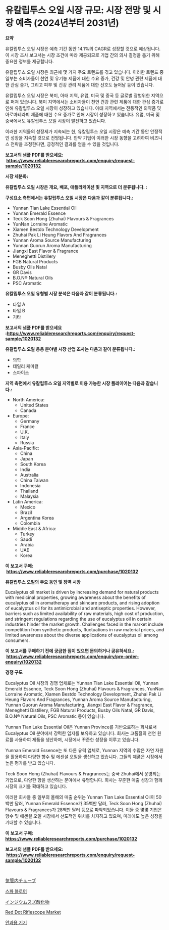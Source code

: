 <p><h1>유칼립투스 오일 시장 규모: 시장 전망 및 시장 예측 (2024년부터 2031년)</h1></p><p><strong>요약</strong></p>
<p><p>유칼립투스 오일 시장은 예측 기간 동안 14.1%의 CAGR로 성장할 것으로 예상됩니다. 이 시장 조사 보고서는 시장 조건에 따라 제공되므로 기업 간의 의사 결정을 돕기 위해 중요한 정보를 제공합니다.</p><p>유칼립투스 오일 시장은 최근에 몇 가지 주요 트렌드를 겪고 있습니다. 이러한 트렌드 중 일부는 소비자들이 천연 및 유기농 제품에 대한 수요 증가, 건강 및 안녕 관련 제품에 대한 관심 증가, 그리고 피부 및 건강 관리 제품에 대한 선호도 늘어남 등이 있습니다.</p><p>유칼립투스 오일 시장은 북미, 아태 지역, 유럽, 미국 및 중국 등 글로벌 광범위한 지역으로 퍼져 있습니다. 북미 지역에서는 소비자들이 천연 건강 관련 제품에 대한 관심 증가로 인해 유칼립투스 오일 시장이 성장하고 있습니다. 아태 지역에서는 전통적인 의약품 및 아로마테라피 제품에 대한 수요 증가로 인해 시장이 성장하고 있습니다. 유럽, 미국 및 중국에서도 유칼립투스 오일 시장이 발전하고 있습니다.</p><p>이러한 지역들의 성장세가 지속되는 한, 유칼립투스 오일 시장은 예측 기간 동안 안정적인 성장을 지속할 것으로 전망됩니다. 만약 기업이 이러한 시장 동향을 고려하여 비즈니스 전략을 조정한다면, 긍정적인 결과를 얻을 수 있을 것입니다.</p></p>
<p><strong>보고서의 샘플 PDF를 받으세요: &nbsp;<a href="https://www.reliableresearchreports.com/enquiry/request-sample/1020132">https://www.reliableresearchreports.com/enquiry/request-sample/1020132</a></strong></p>
<p><strong>시장 세분화:</strong></p>
<p><strong> 유칼립투스 오일 시장은 개요, 배포, 애플리케이션 및 지역으로 더 분류됩니다. :</strong></p>
<p><strong>구성요소 측면에서는 유칼립투스 오일 시장은 다음과 같이 분류됩니다.:</strong></p>
<p><ul><li>Yunnan Tian Lake Essential Oil</li><li>Yunnan Emerald Essence</li><li>Teck Soon Hong (Zhuhai) Flavours & Fragrances</li><li>YunNan Lorraine Aromatic</li><li>Xiamen Bestdo Technology Development</li><li>Zhuhai Pak Li Heung Flavors And Fragrances</li><li>Yunnan Aroma Source Manufacturing</li><li>Yunnan Guorun Aroma Manufacturing</li><li>Jiangxi East Flavor & Fragrance</li><li>Meneghetti Distillery</li><li>FGB Natural Products</li><li>Busby Oils Natal</li><li>GR Davis</li><li>B.O.N® Natural Oils</li><li>PSC Aromatic</li></ul></p>
<p><strong> 유칼립투스 오일 유형별 시장 분석은 다음과 같이 분류됩니다.:</strong></p>
<p><ul><li>타입 A</li><li>타입 B</li><li>기타</li></ul></p>
<p><strong>보고서의 샘플 PDF를 받으세요 :<a href="https://www.reliableresearchreports.com/enquiry/request-sample/1020132">https://www.reliableresearchreports.com/enquiry/request-sample/1020132</a></strong></p>
<p><strong> 유칼립투스 오일 응용 분야별 시장 산업 조사는 다음과 같이 분류됩니다.:</strong></p>
<p><ul><li>의학</li><li>데일리 케미컬</li><li>스파이스</li></ul></p>
<p><strong>지역 측면에서 유칼립투스 오일 지역별로 이용 가능한 시장 플레이어는 다음과 같습니다.:</strong></p>
<p><ul>
    <li>
        North America:
        <ul>
            <li>United States</li>
            <li>Canada</li>
        </ul>
    </li>
    <li>
        Europe:
        <ul>
            <li>Germany</li>
            <li>France</li>
            <li>U.K.</li>
            <li>Italy</li>
            <li>Russia</li>
        </ul>
    </li>
    <li>
        Asia-Pacific:
        <ul>
            <li>China</li>
            <li>Japan</li>
            <li>South Korea</li>
            <li>India</li>
            <li>Australia</li>
            <li>China Taiwan</li>
            <li>Indonesia</li>
            <li>Thailand</li>
            <li>Malaysia</li>
        </ul>
    </li>
    <li>
        Latin America:
        <ul>
            <li>Mexico</li>
            <li>Brazil</li>
            <li>Argentina Korea</li>
            <li>Colombia</li>
        </ul>
    </li>
    <li>
        Middle East & Africa:
        <ul>
            <li>Turkey</li>
            <li>Saudi</li>
            <li>Arabia</li>
            <li>UAE</li>
            <li>Korea</li>
        </ul>
    </li>
    </ul></p>
<p><strong>이 보고서 구매: &nbsp;<a href="https://www.reliableresearchreports.com/purchase/1020132">https://www.reliableresearchreports.com/purchase/1020132</a></strong></p>
<p><strong>유칼립투스 오일의 주요 동인 및 장벽 시장</strong></p>
<p><p>Eucalyptus oil market is driven by increasing demand for natural products with medicinal properties, growing awareness about the benefits of eucalyptus oil in aromatherapy and skincare products, and rising adoption of eucalyptus oil for its antimicrobial and antiseptic properties. However, barriers such as limited availability of raw materials, high cost of production, and stringent regulations regarding the use of eucalyptus oil in certain industries hinder the market growth. Challenges faced in the market include competition from synthetic products, fluctuations in raw material prices, and limited awareness about the diverse applications of eucalyptus oil among consumers.</p></p>
<p><strong>이 보고서를 구매하기 전에 궁금한 점이 있으면 문의하거나 공유하세요.: &nbsp;<a href="https://www.reliableresearchreports.com/enquiry/pre-order-enquiry/1020132">https://www.reliableresearchreports.com/enquiry/pre-order-enquiry/1020132</a></strong></p>
<p><strong>경쟁 구도</strong></p>
<p><p>Eucalyptus Oil 시장의 경쟁 업체로는 Yunnan Tian Lake Essential Oil, Yunnan Emerald Essence, Teck Soon Hong (Zhuhai) Flavours & Fragrances, YunNan Lorraine Aromatic, Xiamen Bestdo Technology Development, Zhuhai Pak Li Heung Flavors And Fragrances, Yunnan Aroma Source Manufacturing, Yunnan Guorun Aroma Manufacturing, Jiangxi East Flavor & Fragrance, Meneghetti Distillery, FGB Natural Products, Busby Oils Natal, GR Davis, B.O.N® Natural Oils, PSC Aromatic 등이 있습니다. </p><p>Yunnan Tian Lake Essential Oil은 Yunnan Province를 기반으로하는 회사로서 Eucalyptus Oil 분야에서 강력한 입지를 보유하고 있습니다. 회사는 고품질의 천연 원료를 사용하여 제품을 생산하며, 시장에서 꾸준한 성장을 이루고 있습니다.</p><p>Yunnan Emerald Essence는 또 다른 유력 업체로, Yunnan 지역의 수많은 자연 자원을 활용하여 다양한 향수 및 에센셜 오일을 생산하고 있습니다. 그들의 제품은 시장에서 높은 평가를 받고 있습니다.</p><p>Teck Soon Hong (Zhuhai) Flavours & Fragrances는 중국 Zhuhai에서 운영되는 기업으로, 다양한 향을 생산하는 분야에서 유명합니다. 회사는 꾸준한 매출 성장과 함께 시장의 크기를 확대하고 있습니다.</p><p>이러한 회사들 중 일부의 올해의 매출 순위는 Yunnan Tian Lake Essential Oil이 50백만 달러, Yunnan Emerald Essence가 35백만 달러, Teck Soon Hong (Zhuhai) Flavours & Fragrances가 28백만 달러 등으로 파악되었습니다. 이들 중 몇몇 기업은 향수 및 에센셜 오일 시장에서 선도적인 위치를 차지하고 있으며, 미래에도 높은 성장을 기대할 수 있습니다.</p></p>
<p><strong>이 보고서 구매: &nbsp; <a href="https://www.reliableresearchreports.com/purchase/1020132">https://www.reliableresearchreports.com/purchase/1020132</a></strong></p>
<p><strong>보고서의 샘플 PDF를 받으세요: &nbsp;<a href="https://www.reliableresearchreports.com/enquiry/request-sample/1020132">https://www.reliableresearchreports.com/enquiry/request-sample/1020132</a></strong><strong></strong></p>
<p>&nbsp;</p>
<p><p><a href="https://github.com/oafhukehf4709715/Market-Research-Report-List-1/blob/main/3564010187865.md">気管内チューブ</a></p><p><a href="https://medium.com/@alonsoolds3wq1d81czn8rbol/%EC%8A%A4%ED%8C%8C-%EB%B8%94%EB%A1%9C%EC%96%B4-%EC%8B%9C%EC%9E%A5-%EC%A0%90%EC%9C%A0%EC%9C%A8-%EB%B3%80%ED%99%94-%EB%B0%8F-%EC%8B%9C%EC%9E%A5-%EC%84%B1%EC%9E%A5-%ED%8A%B8%EB%A0%8C%EB%93%9C-2024-2031-e4c672bb9c8b">스파 블로어</a></p><p><a href="https://github.com/dzy793153605/Market-Research-Report-List-1/blob/main/2068347187866.md">インジウムスズ酸化物</a></p><p><a href="https://issuu.com/reportprime-2/docs/red-dot-riflescope-market-size-2030.pptx">Red Dot Riflescope Market</a></p><p><a href="https://github.com/plelbej847484502/Market-Research-Report-List-1/blob/main/2691504187800.md">안과용 기기</a></p></p>